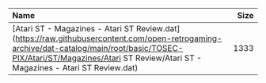 |Name|Size|
|:---|---:|
|[Atari ST - Magazines - Atari ST Review.dat](https://raw.githubusercontent.com/open-retrogaming-archive/dat-catalog/main/root/basic/TOSEC-PIX/Atari/ST/Magazines/Atari ST Review/Atari ST - Magazines - Atari ST Review.dat)|1333|
